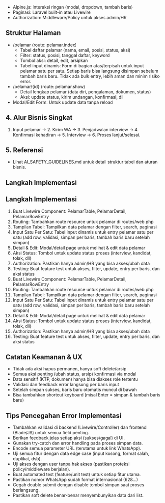 - Alpine.js: Interaksi ringan (modal, dropdown, tambah baris)
- Paginasi: Laravel built-in atau Livewire
- Authorization: Middleware/Policy untuk akses admin/HR

## Struktur Halaman
- /pelamar (route: pelamar.index)
    - Tabel daftar pelamar (nama, email, posisi, status, aksi)
    - Filter: status, posisi, tanggal daftar, keyword
    - Tombol aksi: detail, edit, arsipkan
    - Tabel input dinamis: Form di bagian atas/terpisah untuk input pelamar satu per satu. Setiap baris bisa langsung disimpan sebelum tambah baris baru. Tidak ada bulk entry, lebih aman dan minim risiko error.
- /pelamar/{id} (route: pelamar.show)
    - Detail lengkap pelamar (data diri, pengalaman, dokumen, status)
    - Aksi: update status, kirim undangan, konfirmasi, dll
- Modal/Edit Form: Untuk update data tanpa reload
## 4. Alur Bisnis Singkat
1. Input pelamar → 2. Kirim WA → 3. Penjadwalan interview → 4. Konfirmasi kehadiran → 5. Interview → 6. Proses lanjut/selesai.

## 5. Referensi
- Lihat AI_SAFETY_GUIDELINES.md untuk detail struktur tabel dan aturan bisnis.

## Langkah Implementasi
## Langkah Implementasi
1. Buat Livewire Component: PelamarTable, PelamarDetail, PelamarRowEntry
2. Routing: Tambahkan route resource untuk pelamar di routes/web.php
3. Tampilan Tabel: Tampilkan data pelamar dengan filter, search, paginasi
4. Input Satu Per Satu: Tabel input dinamis untuk entry pelamar satu per satu (add row, validasi, simpan per baris, tambah baris baru setelah simpan)
5. Detail & Edit: Modal/detail page untuk melihat & edit data pelamar
6. Aksi Status: Tombol untuk update status proses (interview, kandidat, tolak, dll)
7. Authorization: Pastikan hanya admin/HR yang bisa akses/ubah data
8. Testing: Buat feature test untuk akses, filter, update, entry per baris, dan aksi status
1. Buat Livewire Component: PelamarTable, PelamarDetail, PelamarRowEntry
2. Routing: Tambahkan route resource untuk pelamar di routes/web.php
3. Tampilan Tabel: Tampilkan data pelamar dengan filter, search, paginasi
4. Input Satu Per Satu: Tabel input dinamis untuk entry pelamar satu per satu (add row, validasi, simpan per baris, tambah baris baru setelah simpan)
5. Detail & Edit: Modal/detail page untuk melihat & edit data pelamar
6. Aksi Status: Tombol untuk update status proses (interview, kandidat, tolak, dll)
7. Authorization: Pastikan hanya admin/HR yang bisa akses/ubah data
8. Testing: Buat feature test untuk akses, filter, update, entry per baris, dan aksi status

## Catatan Keamanan & UX
- Tidak ada aksi hapus permanen, hanya soft delete/arsip
- Semua aksi penting (ubah status, arsip) konfirmasi via modal
- Data sensitif (KTP, dokumen) hanya bisa diakses role tertentu
- Validasi dan feedback error langsung per baris input
- Setelah simpan sukses, baris baru otomatis muncul di bawah
- Bisa tambahkan shortcut keyboard (misal Enter = simpan & tambah baris baru)

## Tips Pencegahan Error Implementasi
- Tambahkan validasi di backend (Livewire/Controller) dan frontend (Blade/JS) untuk semua field penting.
- Berikan feedback jelas setiap aksi (sukses/gagal) di UI.
- Gunakan try-catch dan error handling pada proses simpan data.
- Encode semua parameter URL (terutama untuk link WhatsApp).
- Uji semua fitur dengan data edge case (input kosong, format salah, duplikat, dsb).
- Uji akses dengan user tanpa hak akses (pastikan proteksi policy/middleware berjalan).
- Buat automated test (feature/unit test) untuk setiap fitur utama.
- Pastikan nomor WhatsApp sudah format internasional (628...)
- Cegah double submit dengan disable tombol simpan saat proses berlangsung.
- Pastikan soft delete benar-benar menyembunyikan data dari list.
